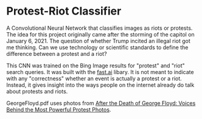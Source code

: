 # Protest-Riot Classifier

A Convolutional Neural Network that classifies images as riots or protests. The idea for this project originally came after the storming of the capitol on January 6, 2021. The question of whether Trump incited an illegal riot got me thinking. Can we use technology or scientific standards to define the difference between a protest and a riot? 


This CNN was trained on the Bing Image results for "protest" and "riot" search queries. It was built with the [fast.ai](docs.fast.ai) libary. It is not meant to indicate with any "correctness" whether an event is actually a protest or a riot. Instead, it gives insight into the ways people on the internet already do talk about protests and riots. 


GeorgeFloyd.pdf uses photos from [After the Death of George Floyd: Voices Behind the Most Powerful Protest Photos](https://time.com/5844377/george-floyd-protests-minneapolis-photos/). 


